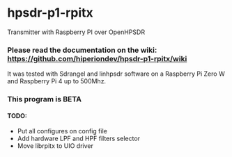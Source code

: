 # hpsdr-p1-rpitx

Transmitter with Raspberry PI over OpenHPSDR

### Please read the documentation on the wiki: https://github.com/hiperiondev/hpsdr-p1-rpitx/wiki 

 It was tested with Sdrangel and linhpsdr software on a Raspberry Pi Zero W and Raspberry Pi 4 up to 500Mhz.

### This program is BETA

#### TODO:
- Put all configures on config file
- Add hardware LPF and HPF filters selector
- Move librpitx to UIO driver
